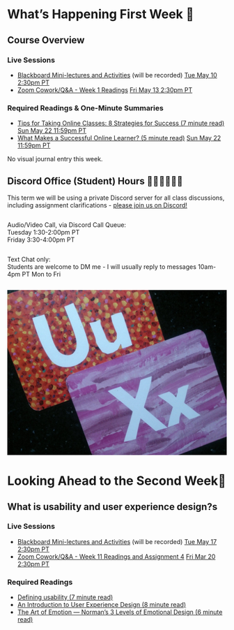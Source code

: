 
<div class=alert>

<h1> What’s Happening First Week 💫 </h1>

<h2> Course Overview </h2>

<h3> Live Sessions </h3>

* [Blackboard Mini-lectures and Activities](https://canvas.sfu.ca/courses/69678/external_tools/3544) (will be recorded) <span class='badge'> [Tue May 10 2:30pm PT](https://www.timeanddate.com/worldclock/fixedtime.html?msg=CMPT-363+Blackboard+Mini-lectures+and+Activities&iso=20220510T1430&p1=256&ah=1&am=50)</span>
* [Zoom Cowork/Q&A - Week 1 Readings](https://www2.cs.sfu.ca/CourseCentral/363/paulh/Z-u5DkmoHXx5UFpN) <span class='badge'> [Fri May 13 2:30pm PT](https://www.timeanddate.com/worldclock/fixedtime.html?msg=CMPT-363+Zoom+Cowork%2FQ%26A+Session&iso=20220513T1430&p1=256&am=50)</span>

<h3> Required Readings & One-Minute Summaries </h3>

* [Tips for Taking Online Classes: 8 Strategies for Success (7 minute read)](https://canvas.sfu.ca/courses/69678/assignments/751444) <span class='badge'> [Sun May 22 11:59pm PT](https://www.timeanddate.com/worldclock/fixedtime.html?msg=One-minute+Summaries+for+Week+1+Due+Date&iso=20220116T235900&p1=256)</span>  
* [What Makes a Successful Online Learner? (5 minute read)](https://canvas.sfu.ca/courses/69678/assignments/751445) <span class='badge'> [Sun May 22 11:59pm PT](https://www.timeanddate.com/worldclock/fixedtime.html?msg=One-minute+Summaries+for+Week+1+Due+Date&iso=20220116T235900&p1=256)</span>

No visual journal entry this week.

</div>

<h2> Discord Office (Student) Hours ‍👩🏽‍💻👨🏽‍💻 </h2>

This term we will be using a private Discord server for all class discussions, including assignment clarifications - [please join us on Discord!](https://www2.cs.sfu.ca/CourseCentral/363/paulh/discord-server-invite-363-222)  

<div class="row">
<div class="column">

Audio/Video Call, via Discord Call Queue:  
Tuesday 1:30-2:00pm PT  
Friday 3:30-4:00pm PT  

</div>
<div class="column">

Text Chat only:  
Students are welcome to DM me - I will usually reply to messages 10am-4pm PT Mon to Fri

</div>
</div>

![UX - User Experience](images/12650723674_d5c85af332_k.jpg ':class=banner-image')

<h1> Looking Ahead to the Second Week🔭 </h1>

<h2> What is usability and user experience design?s </h2>

<h3> Live Sessions </h3>

* [Blackboard Mini-lectures and Activities](https://canvas.sfu.ca/courses/69678/external_tools/3544) (will be recorded) <span class='badge'> [Tue May 17 2:30pm PT](https://www.timeanddate.com/worldclock/fixedtime.html?msg=CMPT-363+Blackboard+Mini-lectures+and+Activities&iso=20220517T1430&p1=256&ah=1&am=50)</span>
* [Zoom Cowork/Q&A - Week 11 Readings and Assignment 4](https://www2.cs.sfu.ca/CourseCentral/363/paulh/Z-u5DkmoHXx5UFpN) <span class='badge'> [Fri Mar 20 2:30pm PT](https://www.timeanddate.com/worldclock/fixedtime.html?msg=CMPT-363+Zoom+Cowork%2FQ%26A+Session&iso=20220520T1430&p1=256&am=50)</span>

<h3> Required Readings </h3>

* [Defining usability (7 minute read)](https://blog.prototypr.io/defining-usability-e7bf42e8abd0)  
* [An Introduction to User Experience Design (8 minute read)](https://marvelapp.com/blog/introduction-user-experience-design/)  
* [The Art of Emotion — Norman’s 3 Levels of Emotional Design (6 minute read)](https://medium.muz.li/the-art-of-emotion-normans-3-levels-of-emotional-design-88a1fb495b1d)  
